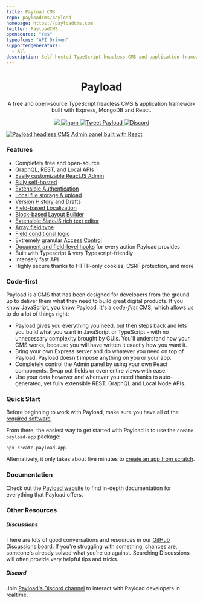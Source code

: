 ```yaml
---
title: Payload CMS
repo: payloadcms/payload
homepage: https://payloadcms.com
twitter: PayloadCMS
opensource: "Yes"
typeofcms: "API Driven"
supportedgenerators:
  - All
description: Self-hosted TypeScript headless CMS and application framework built with Node.js, Express, React and MongoDB
---
```


<h1 align="center">Payload</h1>
<p align="center">A free and open-source TypeScript headless CMS & application framework built with Express, MongoDB and React.</p>
<p align="center">
  <a href="https://github.com/payloadcms/payload/actions">
    <img src="https://github.com/payloadcms/payload/workflows/build/badge.svg" />
  </a>
  <a href="https://www.npmjs.com/package/payload">
    <img alt="npm" src="https://img.shields.io/npm/v/payload" />
  </a>

  <a href="https://twitter.com/intent/tweet?text=Payload%20-%20A%20self-hosted%2C%20headless%20JavaScript%20CMS%20%26%20application%20framework&url=https%3A%2F%2Fgithub.com%2Fpayloadcms%2Fpayload">
  <img alt="Tweet Payload" src="https://img.shields.io/twitter/url/http/shields.io.svg?style=social" />
  </a>

  <a href="https://discord.com/invite/r6sCXqVk3v">
    <img alt="Discord" src="https://img.shields.io/discord/967097582721572934?label=Discord" />
  </a>
</p>

<a href="https://payloadcms.com">
  <img src="https://payloadcms.com/images/og-image.jpg" alt="Payload headless CMS Admin panel built with React" />
</a>

### Features

- Completely free and open-source
- [GraphQL](https://payloadcms.com/docs/graphql/overview), [REST](https://payloadcms.com/docs/rest-api/overview), and [Local](https://payloadcms.com/docs/local-api/overview) APIs
- [Easily customizable ReactJS Admin](https://payloadcms.com/docs/admin/overview)
- [Fully self-hosted](https://payloadcms.com/docs/production/deployment)
- [Extensible Authentication](https://payloadcms.com/docs/authentication/overview)
- [Local file storage & upload](https://payloadcms.com/docs/upload/overview)
- [Version History and Drafts](https://payloadcms.com/docs/versions/overview)
- [Field-based Localization](https://payloadcms.com/docs/configuration/localization)
- [Block-based Layout Builder](https://payloadcms.com/docs/fields/blocks)
- [Extensible SlateJS rich text editor](https://payloadcms.com/docs/fields/rich-text)
- [Array field type](https://payloadcms.com/docs/fields/array)
- [Field conditional logic](https://payloadcms.com/docs/fields/overview#conditional-logic)
- Extremely granular [Access Control](https://payloadcms.com/docs/access-control/overview)
- [Document and field-level hooks](https://payloadcms.com/docs/hooks/overview) for every action Payload provides
- Built with Typescript & very Typescript-friendly
- Intensely fast API
- Highly secure thanks to HTTP-only cookies, CSRF protection, and more

### Code-first

Payload is a CMS that has been designed for developers from the ground up to deliver them what they need to build great digital products. If you know JavaScript, you know Payload. It's a _code-first_ CMS, which allows us to do a lot of things right:

- Payload gives you everything you need, but then steps back and lets you build what you want in JavaScript or TypeScript - with no unnecessary complexity brought by GUIs. You'll understand how your CMS works, because you will have written it exactly how you want it.
- Bring your own Express server and do whatever you need on top of Payload. Payload doesn't impose anything on you or your app.
- Completely control the Admin panel by using your own React components. Swap out fields or even entire views with ease.
- Use your data however and wherever you need thanks to auto-generated, yet fully extensible REST, GraphQL and Local Node APIs.

### Quick Start

Before beginning to work with Payload, make sure you have all of the [required software](https://payloadcms.com/docs/getting-started/installation).

From there, the easiest way to get started with Payload is to use the `create-payload-app` package:

```
npx create-payload-app
```

Alternatively, it only takes about five minutes to [create an app from scratch](https://payloadcms.com/docs/getting-started/installation#from-scratch).

### Documentation

Check out the [Payload website](https://payloadcms.com/docs/getting-started/what-is-payload) to find in-depth documentation for everything that Payload offers.

### Other Resources

##### Discussions

There are lots of good conversations and resources in our [GitHub Discussions board](https://github.com/payloadcms/payload/discussions). If you're struggling with something, chances are, someone's already solved what you're up against. Searching Discussions will often provide very helpful tips and tricks.

##### Discord

Join [Payload's Discord channel](https://discord.com/invite/r6sCXqVk3v) to interact with Payload developers in realtime.
